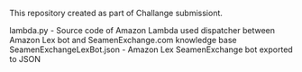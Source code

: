 This repository created as part of Challange submissiont.

lambda.py                 - Source code of Amazon Lambda used dispatcher between Amazon Lex bot and SeamenExchange.com knowledge base
SeamenExchangeLexBot.json - Amazon Lex SeamenExchange bot exported to JSON
